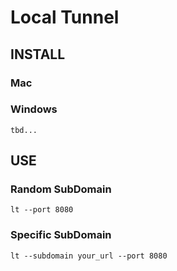 # Local Tunnel

## INSTALL

### Mac

### Windows

```
tbd...
```

## USE

### Random SubDomain

```
lt --port 8080
```

### Specific SubDomain

```
lt --subdomain your_url --port 8080
```